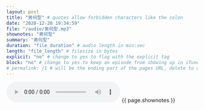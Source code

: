 ```yaml
---
layout: post
title: "男何型" # quotes allow forbidden characters like the colon
date: "2020-12-20 19:34:59"
file: "/audio/男何型.mp3"
shownotes: "男何型"
summary: "男何型"
duration: "file_duration" # audio length in min:sec
length: "file_length" # filesize in bytes
explicit: "no" # change to yes to flag with the explicit tag
block: "no" # change to yes to keep an episode from showing up in iTunes
# permalink: /1 # will be the ending part of the pages URL, delete to default to the title
---
```


<audio controls>
<source src="{{site.url}}{{site.baseurl}}{{ page.file }}" type="audio/x-mp3">
Your browser does not support the audio element.
</audio>
{{ page.shownotes }}

